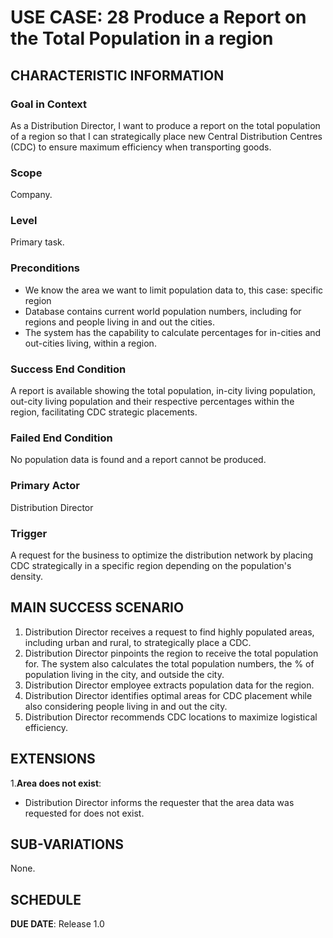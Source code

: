 # USE CASE: 28 Produce a Report on the Total Population in a region

## CHARACTERISTIC INFORMATION

### Goal in Context

As a Distribution Director, I want to produce a report on the total population of a region so that I can strategically place new Central Distribution Centres (CDC) to ensure maximum efficiency when transporting goods.

### Scope

Company.

### Level

Primary task.

### Preconditions

- We know the area we want to limit population data to, this case:  specific region
- Database contains current world population numbers, including for regions and people living in and out the cities. 
- The system has the capability to calculate percentages for in-cities and out-cities living, within a region.

### Success End Condition

A report is available showing the total population, in-city living population, out-city living population and their respective percentages within the region, facilitating CDC strategic placements.

### Failed End Condition

No population data is found and a report cannot be produced.

### Primary Actor

Distribution Director

### Trigger

A request for the business to optimize the distribution network by placing CDC strategically in a specific region depending on the population's density.

## MAIN SUCCESS SCENARIO

1. Distribution Director receives a request to find highly populated areas, including urban and rural, to strategically place a CDC.
2. Distribution Director pinpoints the region to receive the total population for. The system also calculates the total population numbers, the % of population living in the city, and outside the city.
3. Distribution Director employee extracts population data for the region.
4. Distribution Director identifies optimal areas for CDC placement while also considering people living in and out the city.
5. Distribution Director recommends CDC locations to maximize logistical efficiency.

## EXTENSIONS

1.**Area does not exist**:
- Distribution Director informs the requester that the area data was requested for does not exist.

## SUB-VARIATIONS

None.

## SCHEDULE

**DUE DATE**: Release 1.0
